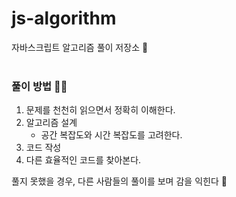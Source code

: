 # js-algorithm
자바스크립트 알고리즘 풀이 저장소 🤔  
<br>

### 풀이 방법 🙌🏻
1. 문제를 천천히 읽으면서 정확히 이해한다.
2. 알고리즘 설계
    - 공간 복잡도와 시간 복잡도를 고려한다.
3. 코드 작성 
4. 다른 효율적인 코드를 찾아본다.

풀지 못했을 경우, 다른 사람들의 풀이를 보며 감을 익힌다 🍊
